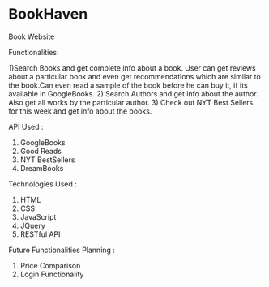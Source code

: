 # BookHaven
Book Website

Functionalities:

1)Search Books and get complete info about a book. User can get reviews about a particular book and even get recommendations which are similar to the book.Can even read a sample of the book before he can buy it, if its available in GoogleBooks.
2) Search Authors and get info about the author. Also get all works by the particular author. 
3) Check out  NYT Best Sellers for this week and get info about the books.

API Used : 

1) GoogleBooks
2) Good Reads
3) NYT BestSellers
4) DreamBooks


Technologies Used : 

1) HTML
2) CSS
3) JavaScript
4) JQuery
5) RESTful API


Future Functionalities Planning :

1) Price Comparison
2) Login Functionality
